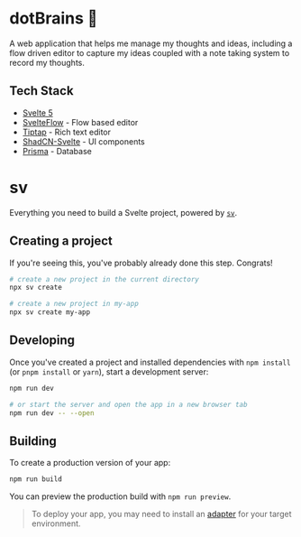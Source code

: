 # dotBrains 🧠

A web application that helps me manage my thoughts and ideas, including a flow driven editor to capture my ideas coupled with a note taking system to record my thoughts.

## Tech Stack

-   [Svelte 5](https://svelte.dev/docs/svelte/overview)
-   [SvelteFlow](https://github.com/xyflow/xyflow/tree/svelte-5) - Flow based editor
-   [Tiptap](https://tiptap.dev/) - Rich text editor
-   [ShadCN-Svelte](https://next.shadcn-svelte.com/) - UI components
-   [Prisma](https://www.prisma.io/) - Database

# sv

Everything you need to build a Svelte project, powered by [`sv`](https://github.com/sveltejs/cli).

## Creating a project

If you're seeing this, you've probably already done this step. Congrats!

```bash
# create a new project in the current directory
npx sv create

# create a new project in my-app
npx sv create my-app
```

## Developing

Once you've created a project and installed dependencies with `npm install` (or `pnpm install` or `yarn`), start a development server:

```bash
npm run dev

# or start the server and open the app in a new browser tab
npm run dev -- --open
```

## Building

To create a production version of your app:

```bash
npm run build
```

You can preview the production build with `npm run preview`.

> To deploy your app, you may need to install an [adapter](https://svelte.dev/docs/kit/adapters) for your target environment.
